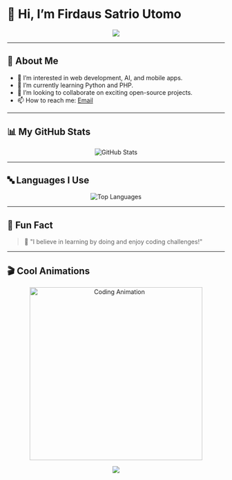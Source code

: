 # 👋 Hi, I’m Firdaus Satrio Utomo

<p align="center">
  <img src="https://readme-typing-svg.herokuapp.com?font=Fira+Code&size=22&pause=1000&color=F76C6C&center=true&vCenter=true&width=435&lines=Welcome+to+my+GitHub+Profile!;I+love+learning+new+technologies.;Let%27s+build+something+amazing+together!">
</p>

---

## 🌟 About Me
- 👀 I’m interested in web development, AI, and mobile apps.
- 🌱 I’m currently learning Python and PHP.
- 💞️ I’m looking to collaborate on exciting open-source projects.
- 📫 How to reach me: [Email](mailto:firdaussatut@gmail.com)

---

## 📊 My GitHub Stats

<p align="center">
  <img src="https://github-readme-stats.vercel.app/api?username=firdausuntirta&show_icons=true&theme=radical" alt="GitHub Stats">
</p>

---

## 🔤 Languages I Use

<p align="center">
  <img src="https://github-readme-stats.vercel.app/api/top-langs/?username=firdausuntirta&layout=compact&theme=radical" alt="Top Languages">
</p>

---

## 🎯 Fun Fact
> 🌟 "I believe in learning by doing and enjoy coding challenges!"

---

## 🎬 Cool Animations

<p align="center">
  <img src="https://media.giphy.com/media/f3iwJFOVOwuy7K6FFw/giphy.gif" width="400" alt="Coding Animation">
</p>
<p align="center">
  <img src="https://readme-typing-svg.herokuapp.com?font=Fira+Code&size=18&pause=1000&color=26F760&center=true&vCenter=true&width=435&lines=Let's+connect+and+build+something+awesome!;Feel+free+to+explore+my+repos!">
</p>
